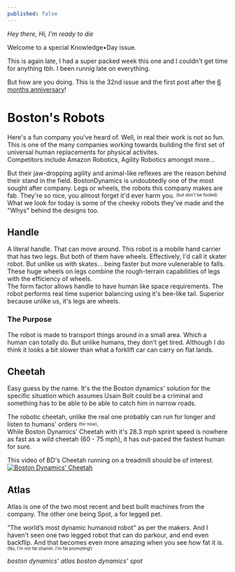 ```yaml
---
published: false
---
```

_Hey there, Hi, I'm ready to die_  

Welcome to a special Knowledge•Day issue.  

This is again late, I had a super packed week this one and I couldn't get time for anything tbh. I been runnig late on everything.  

But how are you doing. This is the 32nd issue and the first post after the [6 months anniversary](https://knowledgeday.in/half-year/)!  

# Boston's Robots
Here's a fun company you've heard of. Well, in real their work is not so fun. This is one of the many companies working towards building the first set of universal human replacements for physical activites.  
Competitors include Amazon Robotics, Agility Robotics amongst more...  

But their jaw-dropping agility and animal-like reflexes are the reason behind their stand in the field. BostonDynamics is undoubtedly one of the most sought after company. Legs or wheels, the robots this company makes are fab. They're so nice, you almost forget it'd ever harm you. <sup><sub>(but don't be fooled)</sub></sup>  
What we look for today is some of the cheeky robots they've made and the "Whys" behind the designs too.   

## Handle

A literal handle. That can move around. This robot is a mobile hand carrier that has two legs. But both of them have wheels. Effectively, I'd call it skater robot. But unlike us with skates... being faster but more vulenerable to falls. These huge wheels on legs combine the rough-terrain capabilities of legs with the efficiency of wheels.  
The form factor allows handle to have human like space requirements. The robot performs real time superior balancing using it's bee-like tail. Superior because unlike us, it's legs are wheels.  

### The Purpose
The robot is made to transport things around in a small area. Which a human can totally do. But unlike humans, they don't get tired. Although I do think it looks a bit slower than what a forklift car can carry on flat lands.

## Cheetah 

Easy guess by the name. It's the the Boston dynamics' solution for the specific situation which assumes Usain Bolt could be a criminal and something has to be able to be able to catch him in narrow roads.

The robotic cheetah, unlike the real one probably can run for longer and listen to humans' orders <sup><sub>(for now)</sub></sup>.  
While Boston Dynamics' Cheetah with it's 28.3 mph sprint speed is nowhere as fast as a wild cheetah (60 - 75 mph), it has out-paced the fastest human for sure.

This video of BD's Cheetah running on a treadmill should be of interest.  
[![Boston Dynamics' Cheetah](https://i.gifer.com/F3du.gif)](https://www.youtube.com/watch?v=chPanW0QWhA)

## Atlas

Atlas is one of the two most recent and best built machines from the company. The other one being Spot, a for legged pet.  

"The world’s most dynamic humanoid robot" as per the makers. And I haven't seen one two legged robot that can do parkour, and end even backflip. And that becomes even more amazing when you see how fat it is. <sup><sub>(No, I'm not fat shamin. I'm fat promoting!)</sub></sup>  

*boston dynamics' atlas*
*boston dynamics' spot*

